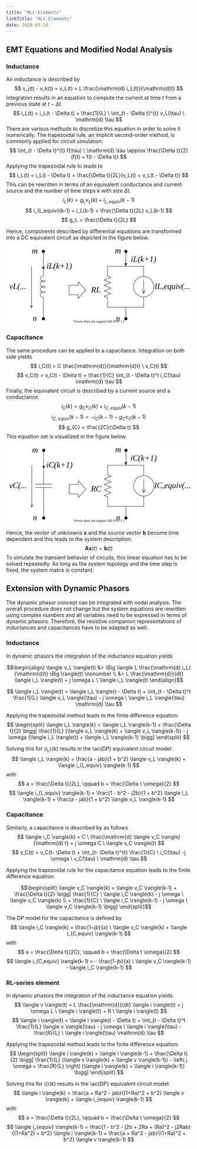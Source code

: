 ```yaml
---
title: "RLC-Elements"
linkTitle: "RLC-Elements"
date: 2020-03-18
---
```


## EMT Equations and Modified Nodal Analysis

### Inductance

An inductance is described by
$$
  v_j(t) - v_k(t) = v_L(t) = L \frac{\mathrm{d} i_L(t)}{\mathrm{d}t}
$$
Integration results in an equation to compute the current at time $t$ from a previous state at $t - \Delta t$.
$$
  i_L(t) = i_L(t - \Delta t) + \frac{1}{L} \ \int_{t - \Delta t}^{t} v_L(\tau) \ \mathrm{d} \tau
$$
There are various methods to discretize this equation in order to solve it numerically.
The trapezoidal rule, an implicit second-order method, is commonly applied for circuit simulation:
$$
	\int_{t - \Delta t}^{t} f(\tau) \ \mathrm{d} \tau \approx \frac{\Delta t}{2}(f(t) + f(t - \Delta t))
$$
Applying the trapezoidal rule to leads to
$$
	i_L(t) = i_L(t - \Delta t) + \frac{\Delta t}{2L}(v_L(t) + v_L(t - \Delta t))
$$
This can be rewritten in terms of an equivalent conductance and current source and the number of time steps $k$ with size $\Delta t$.
$$
	i_L(k) = g_L v_L(k) + i_{L,equiv}(k-1)
$$
$$
	i_{L,equiv}(k-1) = i_L(k-1) + \frac{\Delta t}{2L} v_L(k-1)
$$
$$
	g_L = \frac{\Delta t}{2L}
$$

Hence, components described by differential equations are transformed into a DC equivalent circuit as depicted in the figure below.

![inductance resistive companion](electrical_resistive_companion_inductance.svg)

### Capacitance

The same procedure can be applied to a capacitance.
Integration on both side yields
$$
	i_C(t) = C \frac{\mathrm{d}}{\mathrm{d}t} \ v_C(t)
$$
$$
	v_C(t) = v_C(t - \Delta t) + \frac{1}{C} \int_{t - \Delta t}^t i_C(\tau) \mathrm{d} \tau
$$
Finally, the equivalent circuit is described by a current source and a conductance.
$$
	i_{C}(k) = g_{C} v_C(k) + i_{C,equiv}(k-1)
$$
$$
	i_{C,equiv}(k-1) = -i_{C}(k-1) - g_C v_C(k-1)
$$
$$
	g_{C} = \frac{2C}{\Delta t}
$$
This equation set is visualized in the figure below.

![capacitance resistive companion](electrical_resistive_companion_capacitance.svg)

Hence, the vector of unknowns $\bm{x}$ and the source vector $\bm{b}$ become time dependent and this leads to the system description:
$$
	\bm{A} \bm{x}(t) = \bm{b}(t)
$$
To simulate the transient behavior of circuits, this linear equation has to be solved repeatedly.
As long as the system topology and the time step is fixed, the system matrix is constant.

## Extension with Dynamic Phasors

The dynamic phasor concept can be integrated with nodal analysis.
The overall procedure does not change but the system equations are rewritten using complex numbers and all variables need to be expressed in terms of dynamic phasors.
Therefore, the resistive companion representations of inductances and capacitances have to be adapted as well.

### Inductance
In dynamic phasors the integration of the inductance equation yields
```math
\begin{align}
\langle v_L \rangle(t)  &= \Big \langle L \frac{\mathrm{d} i_L}{\mathrm{d}t} \Big \rangle(t) \nonumber \\
                        &= L \frac{\mathrm{d}}{dt} \langle i_L \rangle(t) + j \omega L \ \langle i_L \rangle(t)
\end{align}
```

$$
  \langle i_L \rangle(t) = \langle i_L \rangle(t - \Delta t) + \int_{t - \Delta t}^t \frac{1}{L} \langle v_L \rangle(\tau) - j \omega \ \langle i_L \rangle(\tau) \mathrm{d} \tau
$$

Applying the trapezoidal method leads to the finite difference equation:
$$
\begin{split}
	\langle i_L \rangle(k) = \langle i_L \rangle(k-1) + \frac{\Delta t}{2} \bigg[ \frac{1}{L} (\langle v_L \rangle(k) + \langle v_L \rangle(k-1))
	- j \omega (\langle i_L \rangle(t) + \langle i_L \rangle(k-1) \bigg]
\end{split}
$$

Solving this for $\langle i_L \rangle(k)$ results in the \ac{DP} equivalent circuit model:
$$
	\langle i_L \rangle(k) = \frac{a - jab}{1 + b^2} \langle v_L \rangle(k) + \langle i_{L,equiv} \rangle(k-1)
$$
with
$$
	a = \frac{\Delta t}{2L}, \qquad b = \frac{\Delta t \omega}{2}
$$
$$
	\langle i_{L,equiv} \rangle(k-1) = \frac{1 - b^2 - j2b}{1 + b^2} \langle i_L \rangle(k-1) + \frac{a - jab}{1 + b^2} \langle v_L \rangle(k-1)
$$

### Capacitance

Similarly, a capacitance is described by as follows
$$
  \langle i_C \rangle(k) = C \ \frac{\mathrm{d} \langle v_C \rangle}{\mathrm{d} t} + j \omega C \ \langle v_C \rangle(t)
$$
$$
  v_C(t) = v_C(t- \Delta t) + \int_{t- \Delta t}^{t} \frac{1}{C} \ i_C(\tau) -j \omega \ v_C(\tau) \ \mathrm{d} \tau
$$

Applying the trapezoidal rule for the capacitance equation leads to the finite difference equation:
```math
\begin{split}
  \langle v_C \rangle(k) = \langle v_C \rangle(k-1)
  + \frac{\Delta t}{2} \bigg[ \frac{1}{C} \ \langle i_C \rangle(k) - j \omega \ \langle v_C \rangle(k) \\
  + \frac{1}{C} \ \langle i_C \rangle(k-1) - j \omega \ \langle v_C \rangle(k-1) \bigg]
 \end{split}
```

The DP model for the capacitance is defined by
$$
  \langle i_C \rangle(k) = \frac{1+jb}{a} \ \langle v_C \rangle(k) + \langle i_{C,equiv} \rangle(k-1)
$$
with
$$
  a = \frac{\Delta t}{2C}, \qquad
  b = \frac{\Delta t \omega}{2}
$$
$$
	\langle i_{C,equiv} \rangle(k-1) = - \frac{1-jb}{a} \ \langle v_C \rangle(k-1) - \langle i_C \rangle(k-1)
$$

### RL-series element

In dynamic phasors the integration of the inductance equation yields
$$
  \langle v \rangle(t) = L \frac{\mathrm{d}}{dt} \langle i \rangle(t) + j \omega L \ \langle i \rangle(t) + R \ \langle i \rangle(t)
$$
$$
  \langle i \rangle(t) = \langle i \rangle(t - \Delta t) + \int_{t - \Delta t}^t \frac{1}{L} \langle v \rangle(\tau) - j \omega \ \langle i \rangle(\tau) - \frac{R}{L} \ \langle i \rangle(\tau) \mathrm{d} \tau
$$

Applying the trapezoidal method leads to the finite difference equation:
$$
\begin{split}
	\langle i \rangle(k) = \langle i \rangle(k-1) + \frac{\Delta t}{2} \bigg[ \frac{1}{L} (\langle v \rangle(k) + \langle v \rangle(k-1))
	- \left( j \omega + \frac{R}{L} \right) (\langle i \rangle(k) + \langle i \rangle(k-1)) \bigg]
\end{split}
$$

Solving this for $\langle i \rangle(k)$ results in the \ac{DP} equivalent circuit model:
$$
	\langle i \rangle(k) = \frac{a + Ra^2 - jab}{(1+Ra)^2 + b^2} \langle v \rangle(k) + \langle i_{equiv} \rangle(k-1)
$$
with
$$
	a = \frac{\Delta t}{2L}, \qquad b = \frac{\Delta t \omega}{2}
$$
$$
	\langle i_{equiv} \rangle(k-1) = \frac{1 - b^2 - j2b + 2Ra + (Ra)^2 - j2Rab}{(1+Ra^2) + b^2} \langle i \rangle(k-1) + \frac{a + Ra^2 - jab}{(1+Ra)^2 + b^2} \langle v \rangle(k-1)
$$
